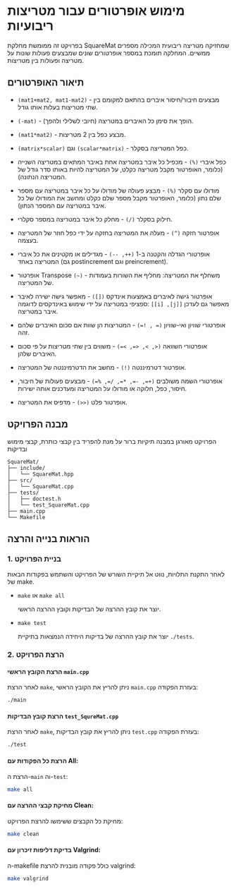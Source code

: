 # מימוש אופרטורים עבור מטריצות ריבועיות

בפרויקט זה ממומשת מחלקת SquareMat שמחזיקה מטריצה ריבועית המכילה מספרים ממשיים. המחלקה תומכת במספר אופרטורים שונים שמבצעים פעולות שונות על מטריצה ופעולות בין מטריצות.

## תיאור האופרטורים

- ```(mat1+mat2, mat1-mat2)``` - מבצעים חיבור/חיסור איברים בהתאם למקומם בין שתי מטריצות בעלות אותו גודל.

- ```(-mat)``` - הופך את סימן כל האיברים במטריצה (חיובי לשלילי ולהפך).

- ```(mat1*mat2)``` - מבצע כפל בין 2 מטריצות.

- ```(matrix*scalar)``` וגם ```(scalar*matrix)``` - כפל המטריצה בסקלר.

- כפל איברי ```(%)``` - מכפיל כל איבר במטריצה אחת באיבר המתאים במטריצה השנייה (כלומר, האופרטור מקבל מטריצה כקלט, על המטריצה להיות באותו סדר גודל של המטריצה הנתונה).

- מודולו עם סקלר ```(%)``` - מבצע פעולה של מודולו על כל איבר במטריצה עם מספר שלם נתון (כלומר, האופרטור מקבל מספר שלם כקלט ומחשב את המודולו של כל איבר במטריצה עם המספר הנתון).

- חילוק בסקלר ```(/)``` - מחלק כל איבר במטריצה במספר סקלרי.

- אופרטור חזקה ```(^)``` - מעלה את המטריצה בחזקה על ידי כפל חוזר של המטריצה בעצמה.

- אופרטורי הגדלה והקטנה ב-1 ```(++, --)``` - מגדילים או מקטינים את כל איברי המטריצה באחד (גם postincrement וגם preincrement).

- אופרטור Transpose ```(~)``` - משחלף את המטריצה: מחליף את השורות בעמודות של המטריצה.

- אופרטור גישה לאיברים באמצעות אינדקס ```([])``` - מאפשר גישה ישירה לאיבר ספציפי במטריצה על ידי שימוש באינדקסים לדוגמה: ```[[i] ,[j]]``` מאפשר גם  לעדכן איבר במטריצה.

- אופרטורי שוויון ואי-שוויון ```(= , !=)``` -  המטריצות הן שוות אם סכום האיברים שלהם זהה.

- אופרטורי השוואה ```(<, >, <=, >=)``` - משווים בין שתי מטריצות על פי סכום האיברים שלהן.

- אופרטור דטרמיננטה ```(!)``` - מחשב את הדטרמיננטה של המטריצה.

- אופרטורי השמה משולבים ```(+=, -=, *=, /=, %=)``` - מבצעים פעולות של חיבור, חיסור, כפל, חלוקה או מודולו על המטריצה ומעדכנים אותה ישירות.

- אופרטור פלט ```(<<)``` - מדפיס את המטריצה.

## מבנה הפרויקט

הפרויקט מאורגן במבנה תיקיות ברור על מנת להפריד בין קבצי כותרת, קבצי מימוש ובדיקות

```
SquareMat/
├── include/
│   └── SquareMat.hpp
├── src/
│   └── SquareMat.cpp
├── tests/
│   ├── doctest.h
│   └── test_SquareMat.cpp
├── main.cpp
└── Makefile
```

## הוראות בנייה והרצה


### 1. בניית הפרויקט

לאחר התקנת התלויות, נווט אל תיקיית השורש של הפרויקט והשתמש בפקודות הבאות של make.

- ```make``` או ```make all```

    יוצר את קובץ ההרצה של הבדיקות וקובץ ההרצה הראשי. 

- ```make test```

    יוצר את קובץ ההרצה של בדיקות היחידה הנמצאות בתיקיית ```./tests```. 

### 2. הרצת הפרויקט

#### הרצת הקובץ הראשי ```main.cpp```

לאחר הרצת ```make```, ניתן להריץ את הקובץ הראשי ```main.cpp``` בעזרת הפקודה:

```bash
./main
```

#### הרצת קובץ הבדיקות ```test_SqureMat.cpp```


לאחר הרצת ```make```, ניתן להריץ את קובץ הבדיקות ```test.cpp``` בעזרת הפקודה:

```bash
./test
```

#### הרצת כל הפקודות עם All:

הרצת ה-```main``` וה-```test```:

```bash
make all
```

#### מחיקת קבצי ההרצה עם Clean:

מחיקת כל הקבצים ששימשו להרצת הפרויקט:

```bash
make clean
```

#### בדיקת דליפות זיכרון עם Valgrind:

ה-makefile כולל פקודה מובנית להרצת valgrind:

```bash
make valgrind
```
